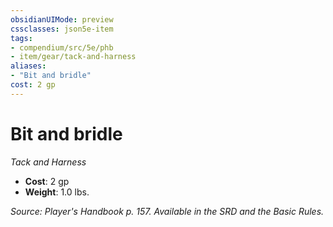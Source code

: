 ```yaml
---
obsidianUIMode: preview
cssclasses: json5e-item
tags:
- compendium/src/5e/phb
- item/gear/tack-and-harness
aliases: 
- "Bit and bridle"
cost: 2 gp
---
```

# Bit and bridle
*Tack and Harness*  

- **Cost**: 2 gp
- **Weight**: 1.0 lbs.

*Source: Player's Handbook p. 157. Available in the SRD and the Basic Rules.*